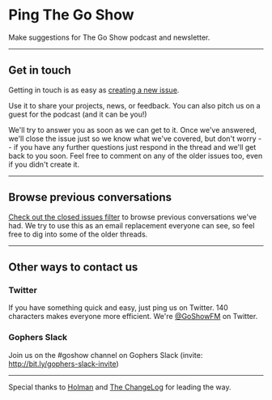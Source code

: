 # Ping The Go Show

Make suggestions for The Go Show podcast and newsletter.

---

## Get in touch

Getting in touch is as easy as [creating a new issue](https://github.com/goshowfm/ping/issues/new).

Use it to share your projects, news, or feedback. You can also pitch us on a guest for the podcast (and it can be you!)

We'll try to answer you as soon as we can get to it. Once we've answered, we'll close the issue just so we know what we've covered, but don't worry -- if you have any further questions just respond in the thread and we'll get back to you soon. Feel free to comment on any of the older issues too, even if you didn't create it.

---

## Browse previous conversations

[Check out the closed issues filter](https://github.com/goshowfm/ping/issues?sort=created&directionÞsc&state=closed&page=1) to browse previous conversations we've had. We try to use this as an email replacement everyone can see, so feel free to dig into some of the older threads.

---

## Other ways to contact us

### Twitter

If you have something quick and easy, just ping us on Twitter. 140 characters makes everyone more efficient. We're [@GoShowFM](https://twitter.com/goshowfm) on Twitter.


### Gophers Slack
Join us on the #goshow channel on Gophers Slack (invite: http://bit.ly/gophers-slack-invite)

---
Special thanks to [Holman](https://github.com/holman/feedback) and [The ChangeLog](https://github.com/thechangelog/ping) for leading the way.
